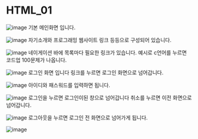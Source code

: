 # HTML_01

![image](https://user-images.githubusercontent.com/93520535/169443246-f7cd23b7-990e-4277-ab16-6d7c10af395d.png)
기본 메인화면 입니다.

![image](https://user-images.githubusercontent.com/93520535/169443277-0e7e0978-18cb-4e91-a35b-9a710c46d956.png)
자기소개와 프로그래밍 웹사이트 링크 등등으로 구성되어 있습니다. 

![image](https://user-images.githubusercontent.com/93520535/169443303-3b0b91e9-3829-4d06-844d-972a342571c0.png)
네이게이션 바에 목록마다 필요한 링크가 있습니다. 예시로 c언어를 누르면 코드업 100문제가 나옵니다.

![image](https://user-images.githubusercontent.com/93520535/169443328-da45831f-5ffd-4230-80eb-e900014996e3.png)
로그인 화면 입니다 링크를 누르면 로그인 화면으로 넘어갑니다.

![image](https://user-images.githubusercontent.com/93520535/169443350-0c89935f-bc18-47fb-880c-90aaf5f9c7e9.png)
아이디와 패스워드를 입력하면 됩니다.

![image](https://user-images.githubusercontent.com/93520535/169443432-3616963f-e323-4851-ba85-e6dd2f146132.png)
로그인을 누르면 로그인이된 창으로 넘어갑니다 취소를 누르면 이전 화면으로 넘어갑니다.

![image](https://user-images.githubusercontent.com/93520535/169443453-f75b1c31-36ba-491c-92c8-6a93c071ac70.png)
로그아웃을 누르면 로그인 전 화면으로 넘어가게 됩니다.

![image](https://user-images.githubusercontent.com/93520535/169443497-b0265435-6930-4157-a128-5bac78faf865.png)

